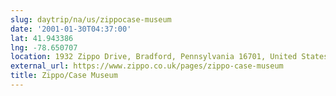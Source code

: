 ```yaml
---
slug: daytrip/na/us/zippocase-museum
date: '2001-01-30T04:37:00'
lat: 41.943386
lng: -78.650707
location: 1932 Zippo Drive, Bradford, Pennsylvania 16701, United States
external_url: https://www.zippo.co.uk/pages/zippo-case-museum
title: Zippo/Case Museum
---
```



